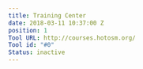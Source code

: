 ```yaml
---
title: Training Center
date: 2018-03-11 10:37:00 Z
position: 1
Tool URL: http://courses.hotosm.org/
Tool id: "#0"
Status: inactive
---
```


